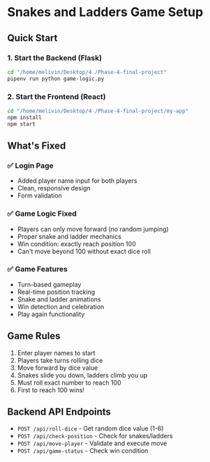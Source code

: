 # Snakes and Ladders Game Setup

## Quick Start

### 1. Start the Backend (Flask)
```bash
cd "/home/melivin/Desktop/4 /Phase-4-final-project"
pipenv run python game-logic.py
```

### 2. Start the Frontend (React)
```bash
cd "/home/melivin/Desktop/4 /Phase-4-final-project/my-app"
npm install
npm start
```

## What's Fixed

### ✅ Login Page
- Added player name input for both players
- Clean, responsive design
- Form validation

### ✅ Game Logic Fixed
- Players can only move forward (no random jumping)
- Proper snake and ladder mechanics
- Win condition: exactly reach position 100
- Can't move beyond 100 without exact dice roll

### ✅ Game Features
- Turn-based gameplay
- Real-time position tracking
- Snake and ladder animations
- Win detection and celebration
- Play again functionality

## Game Rules
1. Enter player names to start
2. Players take turns rolling dice
3. Move forward by dice value
4. Snakes slide you down, ladders climb you up
5. Must roll exact number to reach 100
6. First to reach 100 wins!

## Backend API Endpoints
- `POST /api/roll-dice` - Get random dice value (1-6)
- `POST /api/check-position` - Check for snakes/ladders
- `POST /api/move-player` - Validate and execute move
- `POST /api/game-status` - Check win condition